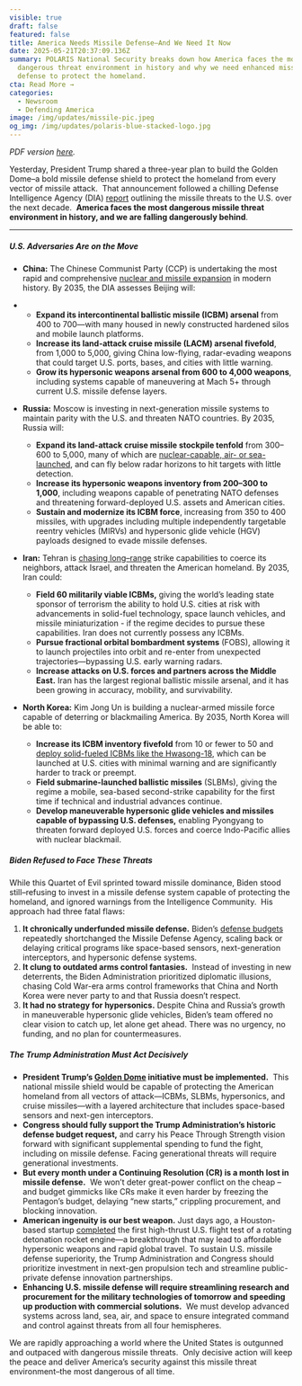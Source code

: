 ```yaml
---
visible: true
draft: false
featured: false
title: America Needs Missile Defense–And We Need It Now
date: 2025-05-21T20:37:09.136Z
summary: POLARIS National Security breaks down how America faces the most
  dangerous threat environment in history and why we need enhanced missile
  defense to protect the homeland.
cta: Read More →
categories:
  - Newsroom
  - Defending America
image: /img/updates/missile-pic.jpeg
og_img: /img/updates/polaris-blue-stacked-logo.jpg
---
```

*PDF version [here](/docs/america-needs-missile-defense.pdf).*

Yesterday, President Trump shared a three-year plan to build the Golden Dome–a bold missile defense shield to protect the homeland from every vector of missile attack.  That announcement followed a chilling Defense Intelligence Agency (DIA) [report](https://www.dia.mil/Articles/Press-Release/Article/4182231/dia-releases-golden-dome-missile-threat-assessment/) outlining the missile threats to the U.S. over the next decade.  **America faces the most dangerous missile threat environment in history, and we are falling dangerously behind**.

- - -

##### **U.S. Adversaries Are on the Move**

* **China:** The Chinese Communist Party (CCP) is undertaking the most rapid and comprehensive [nuclear and missile expansion](https://interestingengineering.com/military/china-revives-radar-evading-orbital-nukes) in modern history. By 2035, the DIA assesses Beijing will:
* * **Expand its intercontinental ballistic missile (ICBM) arsenal** from 400 to 700—with many housed in newly constructed hardened silos and mobile launch platforms.  
  * **Increase its land-attack cruise missile (LACM) arsenal fivefold**, from 1,000 to 5,000, giving China low-flying, radar-evading weapons that could target U.S. ports, bases, and cities with little warning.
  * **Grow its hypersonic weapons arsenal from 600 to 4,000 weapons**, including systems capable of maneuvering at Mach 5+ through current U.S. missile defense layers.
* **Russia:** Moscow is investing in next-generation missile systems to maintain parity with the U.S. and threaten NATO countries. By 2035, Russia will:

  * **Expand its land-attack cruise missile stockpile tenfold** from 300–600 to 5,000, many of which are [nuclear-capable, air- or sea-launched](https://en.defence-ua.com/industries/us_intelligence_estimated_russian_cruise_and_hypersonic_missile_arsenal_production_rates_on_decline-14530.html), and can fly below radar horizons to hit targets with little detection.
  * **Increase its hypersonic weapons inventory from 200–300 to 1,000**, including weapons capable of penetrating NATO defenses and threatening forward-deployed U.S. assets and American cities.
  * **Sustain and modernize its ICBM force**, increasing from 350 to 400 missiles, with upgrades including multiple independently targetable reentry vehicles (MIRVs) and hypersonic glide vehicle (HGV) payloads designed to evade missile defenses.
* **Iran:** Tehran is [chasing long–range](https://www.washingtoninstitute.org/policy-analysis/next-generation-iranian-ballistic-missiles-technical-advances-strategic-objectives) strike capabilities to coerce its neighbors, attack Israel, and threaten the American homeland. By 2035, Iran could:

  * **Field 60 militarily viable ICBMs,** giving the world’s leading state sponsor of terrorism the ability to hold U.S. cities at risk with advancements in solid-fuel technology, space launch vehicles, and missile miniaturization - if the regime decides to pursue these capabilities. Iran does not currently possess any ICBMs.
  * **Pursue fractional orbital bombardment systems** (FOBS), allowing it to launch projectiles into orbit and re-enter from unexpected trajectories—bypassing U.S. early warning radars.
  * **Increase attacks on U.S. forces and partners across the Middle East.** Iran has the largest regional ballistic missile arsenal, and it has been growing in accuracy, mobility, and survivability.
* **North Korea:** Kim Jong Un is building a nuclear-armed missile force capable of deterring or blackmailing America. By 2035, North Korea will be able to:

  * **Increase its ICBM inventory fivefold** from 10 or fewer to 50 and [deploy solid-fueled ICBMs like the Hwasong-18](https://koreajoongangdaily.joins.com/news/2025-05-14/national/northKorea/North-Koreas-ICBM-arsenal-may-rise-to-50-by-2035-US-intel-report/2307086), which can be launched at U.S. cities with minimal warning and are significantly harder to track or preempt.
  * **Field submarine-launched ballistic missiles** (SLBMs), giving the regime a mobile, sea-based second-strike capability for the first time if technical and industrial advances continue.
  * **Develop maneuverable hypersonic glide vehicles and missiles capable of bypassing U.S. defenses,** enabling Pyongyang to threaten forward deployed U.S. forces and coerce Indo-Pacific allies with nuclear blackmail.

##### Biden Refused to Face These Threats

While this Quartet of Evil sprinted toward missile dominance, Biden stood still–refusing to invest in a missile defense system capable of protecting the homeland, and ignored warnings from the Intelligence Community.  His approach had three fatal flaws:

1. **It chronically underfunded missile defense.** Biden’s [defense budgets](https://www.defensenews.com/opinion/2024/05/01/bidens-fy25-budget-cuts-missile-defense-when-we-need-it-more-than-ever/) repeatedly shortchanged the Missile Defense Agency, scaling back or delaying critical programs like space-based sensors, next-generation interceptors, and hypersonic defense systems.
2. **It clung to outdated arms control fantasies.**  Instead of investing in new deterrents, the Biden Administration prioritized diplomatic illusions, chasing Cold War-era arms control frameworks that China and North Korea were never party to and that Russia doesn’t respect.
3. **It had no strategy for hypersonics.** Despite China and Russia’s growth in maneuverable hypersonic glide vehicles, Biden’s team offered no clear vision to catch up, let alone get ahead. There was no urgency, no funding, and no plan for countermeasures.

##### The Trump Administration Must Act Decisively

* **President Trump’s [Golden Dome](https://thehill.com/policy/defense/5280612-trump-golden-dome-missile-defense/) initiative must be implemented.**  This national missile shield would be capable of protecting the American homeland from all vectors of attack—ICBMs, SLBMs, hypersonics, and cruise missiles—with a layered architecture that includes space-based sensors and next-gen interceptors.
* **Congress should fully support the Trump Administration’s historic defense budget request,** and carry his Peace Through Strength vision forward with significant supplemental spending to fund the fight, including on missile defense. Facing generational threats will require generational investments. 
* **But every month under a Continuing Resolution (CR) is a month lost in missile defense.**  We won’t deter great-power conflict on the cheap – and budget gimmicks like CRs make it even harder by freezing the Pentagon’s budget, delaying “new starts,” crippling procurement, and blocking innovation.
* **American ingenuity is our best weapon.** Just days ago, a Houston-based startup [completed](https://www.washingtonpost.com/technology/2025/05/14/hypersonic-startups-missiles-china/) the first high-thrust U.S. flight test of a rotating detonation rocket engine—a breakthrough that may lead to affordable hypersonic weapons and rapid global travel. To sustain U.S. missile defense superiority, the Trump Administration and Congress should prioritize investment in next-gen propulsion tech and streamline public-private defense innovation partnerships. 
* **Enhancing U.S. missile defense will require streamlining research and procurement for the military technologies of tomorrow and speeding up production with commercial solutions.**  We must develop advanced systems across land, sea, air, and space to ensure integrated command and control against threats from all four hemispheres.

We are rapidly approaching a world where the United States is outgunned and outpaced with dangerous missile threats.  Only decisive action will keep the peace and deliver America’s security against this missile threat environment–the most dangerous of all time.